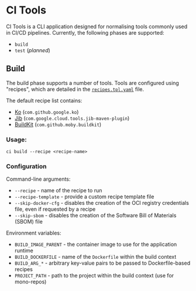 # CI Tools

CI Tools is a CLI application designed for normalising tools commonly used in CI/CD pipelines.
Currently, the following phases are supported:
* `build`
* `test` (*planned*)

## Build

The build phase supports a number of tools.
Tools are configured using "recipes", which are detailed in the [`recipes.tpl.yaml`](internal/api/v1/recipes.tpl.yaml) file.

The default recipe list contains:
* [Ko](https://github.com/ko-build/ko) (`com.github.google.ko`)
* [Jib](https://github.com/GoogleContainerTools/jib) (`com.google.cloud.tools.jib-maven-plugin`)
* [BuildKit](https://github.com/moby/buildkit) (`com.github.moby.buildkit`)

### Usage:

```shell
ci build --recipe <recipe-name>
```

### Configuration

Command-line arguments:
* `--recipe` - name of the recipe to run
* `--recipe-template` - provide a custom recipe template file
* `--skip-docker-cfg` - disables the creation of the OCI registry credentials file, even if requested by a recipe
* `--skip-sbom` - disables the creation of the Software Bill of Materials (SBOM) file

Environment variables:
* `BUILD_IMAGE_PARENT` - the container image to use for the application runtime
* `BUILD_DOCKERFILE` - name of the `Dockerfile` within the build context
* `BUILD_ARG_*` - arbitrary key-value pairs to be passed to Dockerfile-based recipes
* `PROJECT_PATH` - path to the project within the build context (use for mono-repos)
